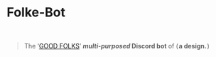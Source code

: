 # <h1>Folke-Bot</h1> <br><blockquote>The   ‘[GOOD FOLKS](http://discord.gg/vxpm8EX)’   <b>*multi*-***purposed***   **Discord   bot**</b></b></b>   of   ( <b>a   design.</b> )</blockquote>
